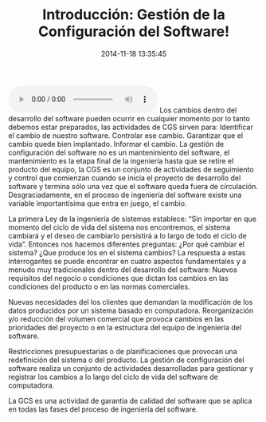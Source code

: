 ﻿---
layout: post
title:  "Introducción: Gestión de la Configuración del Software!"
date:   2014-11-18 13:35:45
categories: jekyll update
---
<html>
<body>

<audio controls>
  <source src="horse.ogg" type="audio/ogg">
  <source src="/horse.mp3" type="audio/mpeg">
Your browser does not support the audio element.
</audio>

</body>
</html>
Los cambios dentro del desarrollo del software pueden ocurrir en cualquier momento por lo tanto debemos estar preparados, las actividades de CGS sirven para: 
Identificar el cambio de nuestro software. Controlar ese cambio. Garantizar que el cambio quede bien implantado. Informar el cambio. La gestión de configuración del software no es un mantenimiento del software, el mantenimiento es la etapa final de la ingeniería hasta que se retire el producto del equipo, la CGS es un conjunto de actividades de seguimiento y control que comienzan cuando se inicia el proyecto de desarrollo del software y termina sólo una vez que el software queda fuera de circulación. Desgraciadamente, en el proceso de ingeniería del software existe una variable importantísima que entra en juego, el cambio. 

La primera Ley de la ingeniería de sistemas establece: “Sin importar en que momento del ciclo de vida del sistema nos encontremos, el sistema cambiará y el deseo de cambiarlo persistirá a lo largo de todo el ciclo de vida”. Entonces nos hacemos diferentes preguntas: ¿Por qué cambiar el sistema? ¿Que produce los en el sistema cambios? La respuesta a estas interrogantes se puede encontrar en cuatro aspectos fundamentales y a menudo muy tradicionales dentro del desarrollo del software: Nuevos requisitos del negocio o condiciones que dictan los cambios en las condiciones del producto o en las normas comerciales.

Nuevas necesidades del los clientes que demandan la modificación de los datos producidos por un sistema basado en computadora. Reorganización y/o reducción del volumen comercial que provoca cambios en las prioridades del proyecto o en la estructura del equipo de ingeniería del software. 

Restricciones presupuestarias o de planificaciones que provocan una redefinición del sistema o del producto. La gestión de configuración del software realiza un conjunto de actividades desarrolladas para gestionar y registrar los cambios a lo largo del ciclo de vida del software de computadora. 

La GCS es una actividad de garantía de calidad del software que se aplica en todas las fases del proceso de ingeniería del software.
